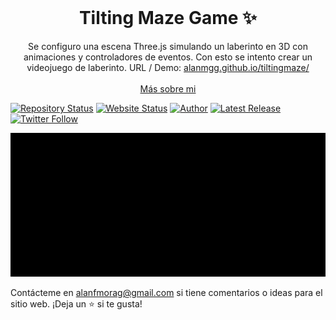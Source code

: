 <!-- PROJECT LOGO -->
<br />
<p align="center">
  <h1 align="center">Tilting Maze Game ✨</h1>

  <p align="center">
    Se configuro una escena Three.js simulando un laberinto en 3D con animaciones y controladores de eventos. Con esto se intento crear un videojuego de laberinto. URL / Demo: 
    <a href="https://alanmgg.github.io/tiltingmaze/">alanmgg.github.io/tiltingmaze/</a>
    <br />
    <br />
    <a href="https://alanmg.vercel.app/">Más sobre mi</a>
  </p>
</p>

[![Repository Status](https://img.shields.io/badge/Repository%20Status-Maintained-dark%20green.svg?style=for-the-badge)](https://github.com/alanmgg/Tilting-Maze-Game)
[![Website Status](https://img.shields.io/badge/Website%20Status-Online-green?style=for-the-badge)](https://alanmgg.github.io/tiltingmaze/)
[![Author](https://img.shields.io/badge/Author-Alan%20Francisco%20Mora%20G-blue.svg?style=for-the-badge)](https://github.com/alanmgg)
[![Latest Release](https://img.shields.io/badge/Latest%20Release-05%20Aug%202022-yellow.svg?style=for-the-badge)](https://github.com/alanmgg/Tilting-Maze-Game/commits/main)
[![Twitter Follow](https://img.shields.io/twitter/follow/alanmgggg?color=ffcc66&logo=twitter&logoColor=ffffff&style=for-the-badge)](https://twitter.com/alanmgggg)

<p align="center">
  <kbd>
    <img src="tilting-maze.gif"></img>
  </kbd>
</p>

Contácteme en alanfmorag@gmail.com si tiene comentarios o ideas para el sitio web. ¡Deja un ⭐ si te gusta!